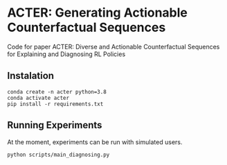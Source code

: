 # ACTER: Generating Actionable Counterfactual Sequences

Code for paper ACTER: Diverse and Actionable Counterfactual Sequences for Explaining and Diagnosing RL Policies

## Instalation

```shell
conda create -n acter python=3.8 
conda activate acter  
pip install -r requirements.txt  
```

## Running Experiments  

At the moment, experiments can be run with simulated users.

```shell
python scripts/main_diagnosing.py

```
